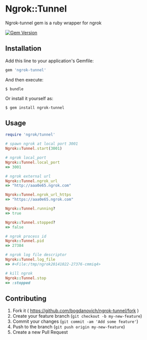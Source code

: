 # Ngrok::Tunnel

Ngrok-tunnel gem is a ruby wrapper for ngrok

[![Gem Version](https://badge.fury.io/rb/ngrok-tunnel.svg)](http://badge.fury.io/rb/ngrok-tunnel)

## Installation

Add this line to your application's Gemfile:

```ruby
gem 'ngrok-tunnel'
```

And then execute:

    $ bundle

Or install it yourself as:

    $ gem install ngrok-tunnel

## Usage

```ruby
require 'ngrok/tunnel'

# spawn ngrok at local port 3001
Ngrok::Tunnel.start(3001)

# ngrok local_port
Ngrok::Tunnel.local_port
=> 3001

# ngrok external url
Ngrok::Tunnel.ngrok_url
=> "http://aaa0e65.ngrok.com"

Ngrok::Tunnel.ngrok_url_https
=> "https://aaa0e65.ngrok.com"

Ngrok::Tunnel.running?
=> true

Ngrok::Tunnel.stopped?
=> false

# ngrok process id
Ngrok::Tunnel.pid
=> 27384

# ngrok log file descriptor
Ngrok::Tunnel.log_file
=> #<File:/tmp/ngrok20141022-27376-cmmiq4>

# kill ngrok
Ngrok::Tunnel.stop
=> :stopped

```

## Contributing

1. Fork it ( https://github.com/bogdanovich/ngrok-tunnel/fork )
2. Create your feature branch (`git checkout -b my-new-feature`)
3. Commit your changes (`git commit -am 'Add some feature'`)
4. Push to the branch (`git push origin my-new-feature`)
5. Create a new Pull Request

